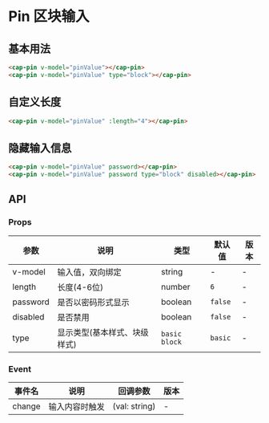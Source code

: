 # Pin 区块输入

## 基本用法

```html
<cap-pin v-model="pinValue"></cap-pin>
<cap-pin v-model="pinValue" type="block"></cap-pin>
```

## 自定义长度

```html
<cap-pin v-model="pinValue" :length="4"></cap-pin>
```

## 隐藏输入信息

```html
<cap-pin v-model="pinValue" password></cap-pin>
<cap-pin v-model="pinValue" password type="block" disabled></cap-pin>
```
## API

### Props

|  参数   | 说明  | 类型 | 默认值 | 版本
|  ----  | ----  | ---- | ---- | -
| v-model | 输入值，双向绑定 | string | - | -
| length | 长度(4-6位) | number | `6` | -
| password | 是否以密码形式显示 | boolean | `false` | -
| disabled | 是否禁用 | boolean | `false` | -
| type | 显示类型(基本样式、块级样式) | `basic` `block` | `basic` | -

### Event

| 事件名 |  说明 | 回调参数 | 版本
| ----  | ----  | -------  | ---
| change | 输入内容时触发 | (val: string) | -
